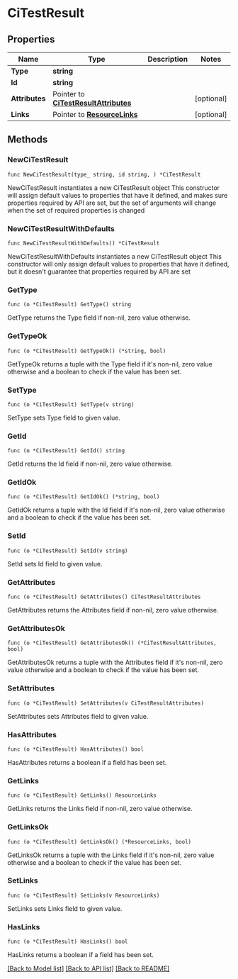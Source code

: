 # CiTestResult

## Properties

Name | Type | Description | Notes
------------ | ------------- | ------------- | -------------
**Type** | **string** |  | 
**Id** | **string** |  | 
**Attributes** | Pointer to [**CiTestResultAttributes**](CiTestResultAttributes.md) |  | [optional] 
**Links** | Pointer to [**ResourceLinks**](ResourceLinks.md) |  | [optional] 

## Methods

### NewCiTestResult

`func NewCiTestResult(type_ string, id string, ) *CiTestResult`

NewCiTestResult instantiates a new CiTestResult object
This constructor will assign default values to properties that have it defined,
and makes sure properties required by API are set, but the set of arguments
will change when the set of required properties is changed

### NewCiTestResultWithDefaults

`func NewCiTestResultWithDefaults() *CiTestResult`

NewCiTestResultWithDefaults instantiates a new CiTestResult object
This constructor will only assign default values to properties that have it defined,
but it doesn't guarantee that properties required by API are set

### GetType

`func (o *CiTestResult) GetType() string`

GetType returns the Type field if non-nil, zero value otherwise.

### GetTypeOk

`func (o *CiTestResult) GetTypeOk() (*string, bool)`

GetTypeOk returns a tuple with the Type field if it's non-nil, zero value otherwise
and a boolean to check if the value has been set.

### SetType

`func (o *CiTestResult) SetType(v string)`

SetType sets Type field to given value.


### GetId

`func (o *CiTestResult) GetId() string`

GetId returns the Id field if non-nil, zero value otherwise.

### GetIdOk

`func (o *CiTestResult) GetIdOk() (*string, bool)`

GetIdOk returns a tuple with the Id field if it's non-nil, zero value otherwise
and a boolean to check if the value has been set.

### SetId

`func (o *CiTestResult) SetId(v string)`

SetId sets Id field to given value.


### GetAttributes

`func (o *CiTestResult) GetAttributes() CiTestResultAttributes`

GetAttributes returns the Attributes field if non-nil, zero value otherwise.

### GetAttributesOk

`func (o *CiTestResult) GetAttributesOk() (*CiTestResultAttributes, bool)`

GetAttributesOk returns a tuple with the Attributes field if it's non-nil, zero value otherwise
and a boolean to check if the value has been set.

### SetAttributes

`func (o *CiTestResult) SetAttributes(v CiTestResultAttributes)`

SetAttributes sets Attributes field to given value.

### HasAttributes

`func (o *CiTestResult) HasAttributes() bool`

HasAttributes returns a boolean if a field has been set.

### GetLinks

`func (o *CiTestResult) GetLinks() ResourceLinks`

GetLinks returns the Links field if non-nil, zero value otherwise.

### GetLinksOk

`func (o *CiTestResult) GetLinksOk() (*ResourceLinks, bool)`

GetLinksOk returns a tuple with the Links field if it's non-nil, zero value otherwise
and a boolean to check if the value has been set.

### SetLinks

`func (o *CiTestResult) SetLinks(v ResourceLinks)`

SetLinks sets Links field to given value.

### HasLinks

`func (o *CiTestResult) HasLinks() bool`

HasLinks returns a boolean if a field has been set.


[[Back to Model list]](../README.md#documentation-for-models) [[Back to API list]](../README.md#documentation-for-api-endpoints) [[Back to README]](../README.md)


